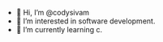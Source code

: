 - 👋 Hi, I’m @codysivam
- 👀 I’m interested in software development.
- 🌱 I’m currently learning c.



